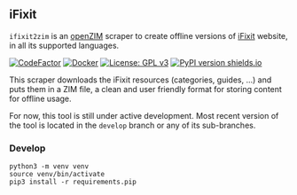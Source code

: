 ## iFixit

`ifixit2zim` is an [openZIM](https://openzim.org) scraper to create offline versions of [iFixit](https://www.ifixit.com/) website, in all its supported languages.

[![CodeFactor](https://www.codefactor.io/repository/github/openzim/ifixit/badge)](https://www.codefactor.io/repository/github/openzim/ifitxt)
[![Docker](https://img.shields.io/docker/v/openzim/ifitxt?label=docker&sort=semver)](https://hub.docker.com/r/openzim/ifixot)
[![License: GPL v3](https://img.shields.io/badge/License-GPLv3-blue.svg)](https://www.gnu.org/licenses/gpl-3.0)
[![PyPI version shields.io](https://img.shields.io/pypi/v/ifixit2zim.svg)](https://pypi.org/project/ifixit2zim/)

This scraper downloads the iFixit resources (categories, guides, ...) and puts them in a ZIM file, a clean and user friendly format for storing content for offline usage.

For now, this tool is still under active development. Most recent version of the tool is located in the `develop` branch or any of its sub-branches.

### Develop

```
python3 -m venv venv
source venv/bin/activate
pip3 install -r requirements.pip
```
